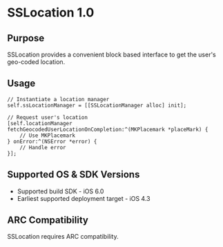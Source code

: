 # SSLocation 1.0
Purpose
-------
SSLocation provides a convenient block based interface to get the user's geo-coded location.

Usage
-----
	// Instantiate a location manager
	self.ssLocationManager = [[SSLocationManager alloc] init];
	
	// Request user's location
	[self.locationManager fetchGeocodedUserLocationOnCompletion:^(MKPlacemark *placeMark) {
		// Use MKPlacemark
	} onError:^(NSError *error) {
		// Handle error
	}];
	
Supported OS & SDK Versions
-----------------------------
* Supported build SDK - iOS 6.0
* Earliest supported deployment target - iOS 4.3

ARC Compatibility
------------------
SSLocation requires ARC compatibility.

